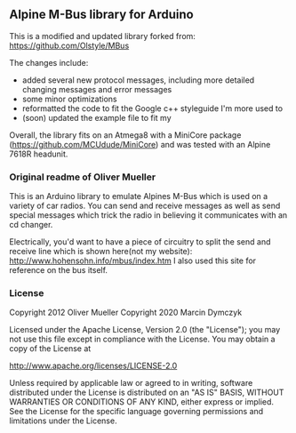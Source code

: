 ## Alpine M-Bus library for Arduino

This is a modified and updated library forked from:
https://github.com/Olstyle/MBus

The changes include:
* added several new protocol messages, including more detailed changing messages and error messages
* some minor optimizations
* reformatted the code to fit the Google c++ styleguide I'm more used to
* (soon) updated the example file to fit my

Overall, the library fits on an Atmega8 with a MiniCore package (https://github.com/MCUdude/MiniCore) and was tested with an Alpine 7618R headunit.

### Original readme of Oliver Mueller

This is an Arduino library to emulate Alpines M-Bus which is used on a variety of car radios.
You can send and receive messages as well as send special messages which trick the radio in believing it communicates with an cd changer.

Electrically, you'd want to have a piece of circuitry to split the send and receive line which is shown here(not my website):
http://www.hohensohn.info/mbus/index.htm
I also used this site for reference on the bus itself.


### License

Copyright 2012 Oliver Mueller
Copyright 2020 Marcin Dymczyk

Licensed under the Apache License, Version 2.0 (the "License");
you may not use this file except in compliance with the License.
You may obtain a copy of the License at

   http://www.apache.org/licenses/LICENSE-2.0

Unless required by applicable law or agreed to in writing, software
distributed under the License is distributed on an "AS IS" BASIS,
WITHOUT WARRANTIES OR CONDITIONS OF ANY KIND, either express or implied.
See the License for the specific language governing permissions and
limitations under the License.
